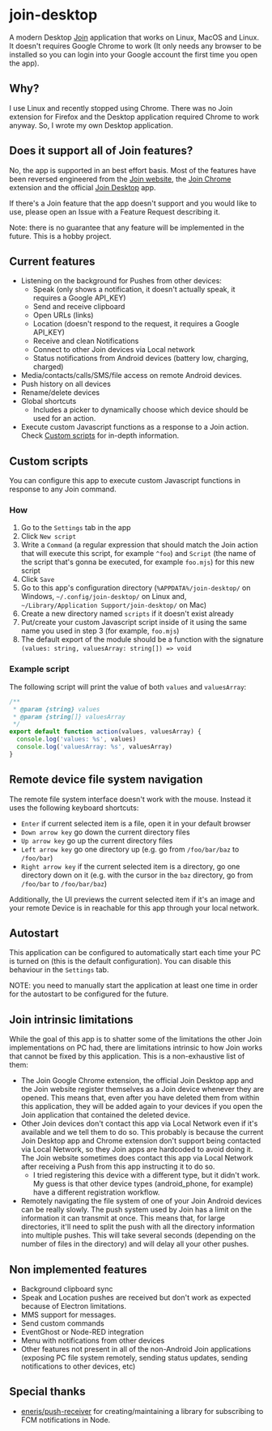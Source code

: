 # join-desktop

A modern Desktop [Join](https://joaoapps.com/join/) application that works on Linux, MacOS and Linux. It doesn't requires Google Chrome to work (It only needs any browser to be installed so you can login into your Google account the first time you open the app).

## Why?

I use Linux and recently stopped using Chrome. There was no Join extension for Firefox and the Desktop application required Chrome to work anyway. So, I wrote my own Desktop application.

## Does it support all of Join features?

No, the app is supported in an best effort basis. Most of the features have been reversed engineered from the [Join website](https://joinjoaomgcd.appspot.com/), the [Join Chrome](https://github.com/joaomgcd/JoinChrome) extension and the official [Join Desktop](https://github.com/joaomgcd/JoinDesktop) app.

If there's a Join feature that the app doesn't support and you would like to use, please open an Issue with a Feature Request describing it.

Note: there is no guarantee that any feature will be implemented in the future. This is a hobby project.

## Current features

- Listening on the background for Pushes from other devices:
  - Speak (only shows a notification, it doesn't actually speak, it requires a Google API_KEY)
  - Send and receive clipboard
  - Open URLs (links)
  - Location (doesn't respond to the request, it requires a Google API_KEY)
  - Receive and clean Notifications
  - Connect to other Join devices via Local network
  - Status notifications from Android devices (battery low, charging, charged)
- Media/contacts/calls/SMS/file access on remote Android devices.
- Push history on all devices
- Rename/delete devices
- Global shortcuts
  - Includes a picker to dynamically choose which device should be used for an action.
- Execute custom Javascript functions as a response to a Join action. Check [Custom scripts](#custom-scripts) for in-depth information.

## Custom scripts

You can configure this app to execute custom Javascript functions in response to any Join command.

### How

1. Go to the `Settings` tab in the app
2. Click `New script`
3. Write a `Command` (a regular expression that should match the Join action that will execute this script, for example `^foo`) and `Script` (the name of the script that's gonna be executed, for example `foo.mjs`) for this new script
4. Click `Save`
5. Go to this app's configuration directory (`%APPDATA%/join-desktop/` on Windows, `~/.config/join-desktop/` on Linux and, `~/Library/Application Support/join-desktop/` on Mac)
6. Create a new directory named `scripts` if it doesn't exist already
7. Put/create your custom Javascript script inside of it using the same name you used in step 3 (for example, `foo.mjs`)
8. The default export of the module should be a function with the signature `(values: string, valuesArray: string[]) => void`

### Example script

The following script will print the value of both `values` and `valuesArray`:

```javascript
/**
 * @param {string} values
 * @param {string[]} valuesArray
 */
export default function action(values, valuesArray) {
  console.log('values: %s', values)
  console.log('valuesArray: %s', valuesArray)
}
```

## Remote device file system navigation

The remote file system interface doesn't work with the mouse. Instead it uses the following keyboard shortcuts:

- `Enter` if current selected item is a file, open it in your default browser
- `Down arrow key` go down the current directory files
- `Up arrow key` go up the current directory files
- `Left arrow key` go one directory up (e.g. go from `/foo/bar/baz` to `/foo/bar`)
- `Right arrow key` if the current selected item is a directory, go one directory down on it (e.g. with the cursor in the `baz` directory, go from `/foo/bar` to `/foo/bar/baz`)

Additionally, the UI previews the current selected item if it's an image and your remote Device is in reachable for this app through your local network.

## Autostart

This application can be configured to automatically start each time your PC is turned on (this is the default configuration). You can disable this behaviour in the `Settings` tab.

NOTE: you need to manually start the application at least one time in order for the autostart to be configured for the future.

## Join intrinsic limitations

While the goal of this app is to shatter some of the limitations the other Join implementations on PC had, there are limitations intrinsic to how Join works that cannot be fixed by this application. This is a non-exhaustive list of them:

- The Join Google Chrome extension, the official Join Desktop app and the Join website register themselves as a Join device whenever they are opened. This means that, even after you have deleted them from within this application, they will be added again to your devices if you open the Join application that contained the deleted device.
- Other Join devices don't contact this app via Local Network even if it's available and we tell them to do so. This probably is because the current Join Desktop app and Chrome extension don't support being contacted via Local Network, so they Join apps are hardcoded to avoid doing it. The Join website sometimes does contact this app via Local Network after receiving a Push from this app instructing it to do so.
  - I tried registering this device with a different type, but it didn't work. My guess is that other device types (android_phone, for example) have a different registration workflow.
- Remotely navigating the file system of one of your Join Android devices can be really slowly. The push system used by Join has a limit on the information it can transmit at once. This means that, for large directories, it'll need to split the push with all the directory information into multiple pushes. This will take several seconds (depending on the number of files in the directory) and will delay all your other pushes.

## Non implemented features

- Background clipboard sync
- Speak and Location pushes are received but don't work as expected because of Electron limitations.
- MMS support for messages.
- Send custom commands
- EventGhost or Node-RED integration
- Menu with notifications from other devices
- Other features not present in all of the non-Android Join applications (exposing PC file system remotely, sending status updates, sending notifications to other devices, etc)

## Special thanks

- [eneris/push-receiver](https://github.com/eneris/push-receiver) for creating/maintaining a library for subscribing to FCM notifications in Node.
